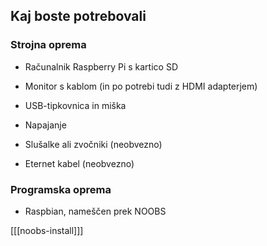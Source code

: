 ## Kaj boste potrebovali

### Strojna oprema

+ Računalnik Raspberry Pi s kartico SD

+ Monitor s kablom (in po potrebi tudi z HDMI adapterjem)

+ USB-tipkovnica in miška

+ Napajanje

+ Slušalke ali zvočniki (neobvezno)

+ Eternet kabel (neobvezno)

### Programska oprema

+ Raspbian, nameščen prek NOOBS

[[[noobs-install]]]